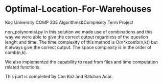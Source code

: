 # Optimal-Location-For-Warehouses
Koç University COMP 305 Algorithms&Complexity Term Project

non_polynomial.py
In this solution we made use of combinations and this way we were able to give the correct output regardless of the question lenght and time. The time complexity of this method is O(n*kcomb(n,k)) but it always give the correct output. The space complexity is in the order of comb(n,k).

We also implemented the capability to read from files and time computation related functions. 

This part is completed by Can Koz and Batuhan Acar.
